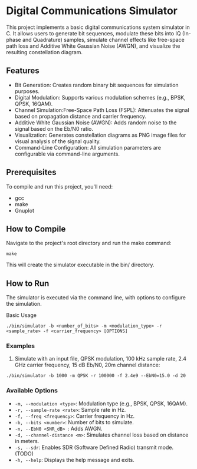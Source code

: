 # Digital Communications Simulator
This project implements a basic digital communications system simulator in C. It allows users to generate bit sequences, modulate these bits into IQ (In-phase and Quadrature) samples, simulate channel effects like free-space path loss and Additive White Gaussian Noise (AWGN), and visualize the resulting constellation diagram.

## Features
* Bit Generation: Creates random binary bit sequences for simulation purposes.
* Digital Modulation: Supports various modulation schemes (e.g., BPSK, QPSK, 16QAM).
* Channel Simulation:Free-Space Path Loss (FSPL): Attenuates the signal based on propagation distance and carrier frequency.
* Additive White Gaussian Noise (AWGN): Adds random noise to the signal based on the Eb/N0 ratio.
* Visualization: Generates constellation diagrams as PNG image files for visual analysis of the signal quality.
* Command-Line Configuration: All simulation parameters are configurable via command-line arguments.

## Prerequisites
To compile and run this project, you'll need:

* gcc
* make
* Gnuplot

## How to Compile
Navigate to the project's root directory and run the make command:
```
make
```
This will create the simulator executable in the bin/ directory.

## How to Run
The simulator is executed via the command line, with options to configure the simulation.

Basic Usage
```
./bin/simulator -b <number_of_bits> -m <modulation_type> -r <sample_rate> -f <carrier_frequency> [OPTIONS]
```

### Examples
1. Simulate with an input file, QPSK modulation, 100 kHz sample rate, 2.4 GHz carrier frequency, 15 dB Eb/N0, 20m channel distance:
```
./bin/simulator -b 1000 -m QPSK -r 100000 -f 2.4e9 --EbN0=15.0 -d 20
```
### Available Options
* `-m, --modulation <type>`: Modulation type (e.g., BPSK, QPSK, 16QAM).
* `-r, --sample-rate <rate>`: Sample rate in Hz. 
* `-f, --freq <frequency>`: Carrier frequency in Hz. 
* `-b, --bits <number>`: Number of bits to simulate.
* `-n, --EbN0 <SNR_dB> `: Adds AWGN.
* `-d, --channel-distance <m>`: Simulates channel loss based on distance in meters.
* `-s, --sdr`: Enables SDR (Software Defined Radio) transmit mode. (TODO)
* `-h, --help`: Displays the help message and exits.